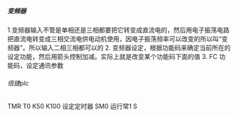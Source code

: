 ##### 变频器

1.变频器输入不管是单相还是三相都要把它转变成直流电的，然后用电子振荡电路把直流电转变成三相交流电供电动机使用，因电子振荡频率可以改变的所以叫“变频器”。所以输入二相三相都可以的
2. 变频器设定，根据功能码来确定当前所在的设定功能，然后用箭头控制加减。实际上就是改变某个功能码下面的值
3. FC 功能码，设定通讯参数

###### 信捷plc
TMR T0 K50 K100 设定定时器
SM0 运行常1
S
